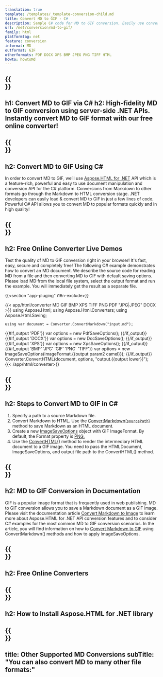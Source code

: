 ```yaml
---
translation: true
template: /templates/_template-conversion-child.md
title: Convert MD to GIF - C#
description: Sample C# code for MD to GIF conversion. Easily use converter API within ASP.NET or any .NET application. Try online MD to GIF Converter for free!
url: /net/conversion/md-to-gif/
family: html
platformtag: net
feature: conversion
informat: MD
outformat: GIF
otherformats: PDF DOCX XPS BMP JPEG PNG TIFF HTML
howto: howtoMd
---
```


{{<section banner>}}
---
h1: Convert MD to GIF via C#
h2: High-fidelity MD to GIF conversion using server-side .NET APIs. Instantly convert MD to GIF format with our free online converter!
---

{{<section overview>}}
---
h2: Convert MD to GIF Using C#
---

In order to convert MD to GIF, we’ll use [Aspose.HTML for .NET](https://products.aspose.com/html/{{lang.url-fragment}}net/) API which is a feature-rich, powerful and easy to use document manipulation and conversion API for the C# platform. Conversions from Markdown to other formats go through the Markdown to HTML conversion stage. .NET developers can easily load & convert MD to GIF in just a few lines of code. Powerful C# API allows you to convert MD to popular formats quickly and in high quality!

{{<section demos>}}
---
h2: Free Online Converter Live Demos
---

Test the quality of MD to GIF conversion right in your browser! It's fast, easy, secure and completely free! The following C# example demonstrates how to convert an MD document. We describe the source code for reading MD from a file and then converting MD to GIF with default saving options. Please load MD from the local file system, select the output format and run the example. You will immediately get the result as a separate file.

{{<section "app-pluging" i18n-exclude>}}

{{< app/html/converter MD GIF BMP XPS TIFF PNG PDF "JPG|JPEG" DOCX >}}
using Aspose.Html;
using Aspose.Html.Converters;
using Aspose.Html.Saving;

    using var document = Converter.ConvertMarkdown("input.md");
{{#if_output 'PDF'}}
    var options = new PdfSaveOptions();
{{/if_output}}
{{#if_output 'DOCX'}}
    var options = new DocSaveOptions();
{{/if_output}}
{{#if_output 'XPS'}}
    var options = new XpsSaveOptions();
{{/if_output}}
{{#if_output 'BMP' 'JPG' 'GIF' 'PNG' 'TIFF'}}
    var options = new ImageSaveOptions(ImageFormat.{{output param2 camel}});
{{/if_output}}
    Converter.ConvertHTML(document, options, "output.{{output lower}}");   
{{< /app/html/converter>}}


{{<section steps>}}
---
h2: Steps to Convert MD to GIF in C#
---

1.  Specify a path to a source Markdown file.
1.  Convert Markdown to HTML. Use the [ConvertMarkdown(`sourcePath`)](https://reference.aspose.com/html/net/aspose.html.converters/converter/convertmarkdown/#convertmarkdown_4) method to save Markdown as an HTML document.
1.  Create a new [ImageSaveOptions](https://reference.aspose.com/html/net/aspose.html.saving/imagesaveoptions/) object with GIF ImageFormat. By default, the Format property is [PNG.](https://reference.aspose.com/html/net/aspose.html.rendering.image/imageformat/)
1.  Use the [ConvertHTML()](https://reference.aspose.com/html/net/aspose.html.converters/converter/converthtml/) method to render the intermediary HTML document to a GIF image. You need to pass the HTMLDocument, ImageSaveOptions, and output file path to the ConvertHTML() method.


{{<section documentation>}}
---
h2: MD to GIF Conversion in Documentation
---

GIF is a popular image format that is frequently used in web publishing. MD to GIF conversion allows you to save a Markdown document as a GIF image. Please visit the documentation article [Convert Markdown to Image](https://docs.aspose.com/html/net/converting-between-formats/markdown-to-image/) to learn more about Aspose.HTML for .NET API conversion features and to consider C# examples for the most common MD to GIF conversion scenarios. In the article, you will find information on how to <a href="https://docs.aspose.com/html/net/converting-between-formats/markdown-to-image/#convert-markdown-to-gif" target="_blank">Convert Markdown to GIF</a> using ConvertMarkdown() methods and how to apply ImageSaveOptions.  

{{<section online-converters>}}
---
h2: Free Online Converters
---

{{<section get-started>}}
---
h2: How to Install Aspose.HTML for .NET library
---

{{<section other-conversions>}}
---
title: Other Supported MD Conversions
subTitle: "You can also convert MD to many other file formats:"
---